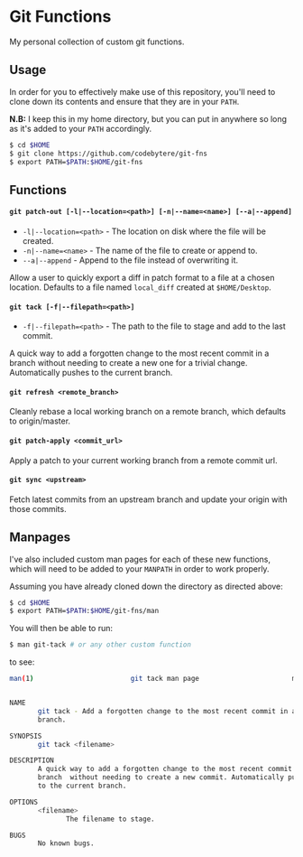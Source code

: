 # Git Functions

My personal collection of custom git functions.

## Usage

In order for you to effectively make use of this repository, you'll need to clone down
its contents and ensure that they are in your `PATH`.

**N.B:** I keep this in my home directory, but you can put in anywhere
so long as it's added to your `PATH` accordingly.

```sh
$ cd $HOME
$ git clone https://github.com/codebytere/git-fns
$ export PATH=$PATH:$HOME/git-fns
```

## Functions

#### `git patch-out [-l|--location=<path>] [-n|--name=<name>] [--a|--append]`

* `-l|--location=<path>` - The location on disk where the file will be created.
* `-n|--name=<name>` - The name of the file to create or append to.
* `--a|--append` - Append to the file instead of overwriting it.

Allow a user to quickly export a diff in patch format to a file at a chosen location. 
Defaults to a file named `local_diff` created at `$HOME/Desktop`.

#### `git tack [-f|--filepath=<path>]`

* `-f|--filepath=<path>` - The path to the file to stage and add to the last commit.

A quick way to add a forgotten change to the most recent commit
in a branch without needing to create a new one for a trivial 
change. Automatically pushes to the current branch.

#### `git refresh <remote_branch>`

Cleanly rebase a local working branch on a remote branch,
which defaults to origin/master.

#### `git patch-apply <commit_url>`

Apply a patch to your current working branch from
a remote commit url.

#### `git sync <upstream>`

Fetch latest commits from an upstream branch and update your origin
with those commits.

## Manpages

I've also included custom man pages for each of these new functions, which will need to be 
added to your `MANPATH` in order to work properly.

Assuming you have already cloned down the directory as directed above:

```sh
$ cd $HOME
$ export PATH=$PATH:$HOME/git-fns/man
```

You will then be able to run:

```sh
$ man git-tack # or any other custom function
```

to see:

```sh
man(1)                        git tack man page                       man(1)


NAME
       git tack - Add a forgotten change to the most recent commit in a
       branch.

SYNOPSIS
       git tack <filename>

DESCRIPTION
       A quick way to add a forgotten change to the most recent commit in a
       branch  without needing to create a new commit. Automatically pushes
       to the current branch.

OPTIONS
       <filename>
              The filename to stage.

BUGS
       No known bugs.
```
